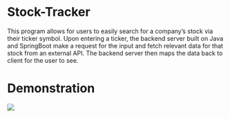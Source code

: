 # Stock-Tracker
This program allows for users to easily search for a company’s stock via their ticker symbol. Upon entering a ticker, the backend server
built on Java and SpringBoot make a request for the input and fetch relevant data for that stock from an external API. The backend server then 
maps the data back to client for the user to see. 
# Demonstration

![](https://media.giphy.com/media/gh6NbITT089467DzzW/giphy.gif)
